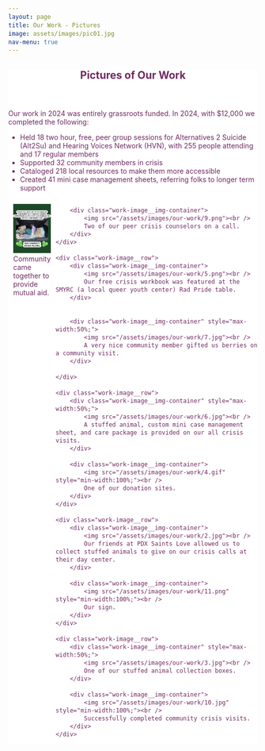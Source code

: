 ```yaml
---
layout: page
title: Our Work - Pictures
image: assets/images/pic01.jpg
nav-menu: true
---
```


<!-- Main -->
<div id="main" class="alt" style="max-width: 800px;margin:auto;background:white;color:#702963;">

<!-- One -->
<section id="one">
	<div class="inner">
		<header class="major">
			<h1 style="color:#702963;">Pictures of Our Work</h1>
		</header>
<p>Our work in 2024 was entirely grassroots funded. In 2024, with $12,000 we completed the following:

<ul>
	<li>Held 18 two hour, free, peer group sessions for Alternatives 2 Suicide (Alt2Su) and Hearing Voices Network (HVN), with 255 people attending and 17 regular members</li>
	<li>Supported 32 community members in crisis</li>
	<li>Cataloged 218 local resources to make them more accessible</li>
	<li>Created 41 mini case management sheets, referring folks to longer term support</li>
</ul>
</p>


<div class="work-image__container">
	<div class="work-image__row">
		<div class="work-image__img-container">
			<img src="/assets/images/our-work/1.jpg"><br />
			Community came together to provide mutual aid.
		</div>

		<div class="work-image__img-container">
			<img src="/assets/images/our-work/9.png"><br />
			Two of our peer crisis counselors on a call.
		</div>
	</div>

	<div class="work-image__row">
		<div class="work-image__img-container">
			<img src="/assets/images/our-work/5.png"><br />
			Our free crisis workbook was featured at the SMYRC (a local queer youth center) Rad Pride table.
		</div>


		<div class="work-image__img-container" style="max-width:50%;">
			<img src="/assets/images/our-work/7.jpg"><br />
			A very nice community member gifted us berries on a community visit.
		</div>
		
	</div>

	<div class="work-image__row">
		<div class="work-image__img-container" style="max-width:50%;">
			<img src="/assets/images/our-work/6.jpg"><br />
			A stuffed animal, custom mini case management sheet, and care package is provided on our all crisis visits.
		</div>

		<div class="work-image__img-container">
			<img src="/assets/images/our-work/4.gif" style="min-width:100%;"><br />
			One of our donation sites.
		</div>
	</div>

	<div class="work-image__row">
		<div class="work-image__img-container">
			<img src="/assets/images/our-work/2.jpg"><br />
			Our friends at PDX Saints Love allowed us to collect stuffed animals to give on our crisis calls at their day center.
		</div>

		<div class="work-image__img-container">
			<img src="/assets/images/our-work/11.png" style="min-width:100%;"><br />
			Our sign.
		</div>
	</div>

	<div class="work-image__row">
		<div class="work-image__img-container" style="max-width:50%;">
			<img src="/assets/images/our-work/3.jpg"><br />
			One of our stuffed animal collection boxes.
		</div>

		<div class="work-image__img-container">
			<img src="/assets/images/our-work/10.jpg" style="min-width:100%;"><br />
			Successfully completed community crisis visits.
		</div>
	</div>
</div>

<style>
	.work-image__row {
	  display: flex;
	}

	.work-image__img-container {
		padding: 10px;
		flex: 1;
	}

</style>


</div>
</section>

</div>
